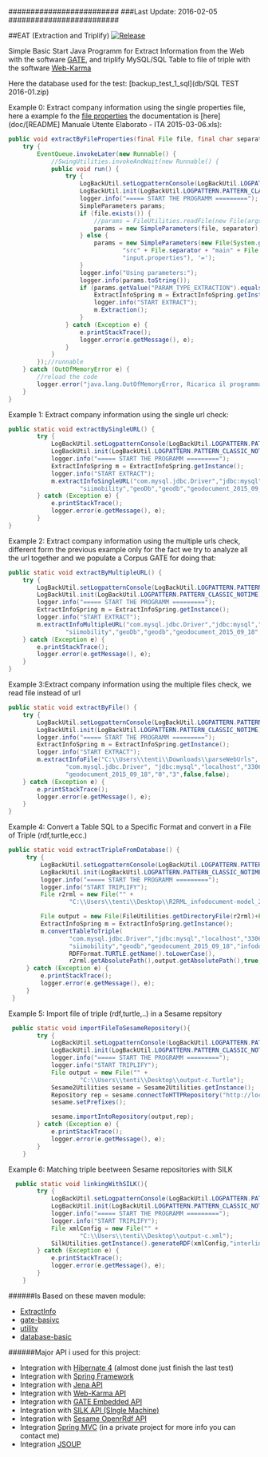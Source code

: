 #########################
###Last Update: 2016-02-05
#########################

##EAT (Extraction and Triplify)
[![Release](https://img.shields.io/github/release/p4535992/EAT.svg?label=maven)](https://jitpack.io/p4535992/EAT)

Simple Basic Start Java Programm for Extract Information from the Web with the software [GATE](https://gate.ac.uk/), 
and triplify MySQL/SQL Table to file of triple with the software [Web-Karma](http://www.isi.edu/integration/karma/)

Here the database used for the test: [backup_test_1_sql](db/SQL TEST 2016-01.zip)

Example 0: Extract company information using the single properties file, 
here a example fo the [file properties](https://github.com/p4535992/EAT/blob/master/src/main/resources/input.properties) the documentation is [here](doc/[README] Manuale Utente Elaborato -  ITA 2015-03-06.xls):
```java
public void extractByFileProperties(final File file, final char separator) {
    try {
        EventQueue.invokeLater(new Runnable() {
            //SwingUtilities.invokeAndWait(new Runnable() {
            public void run() {
                try {
                    LogBackUtil.setLogpatternConsole(LogBackUtil.LOGPATTERN.PATTERN_COLORED1_METHOD_NOTIME);
                    LogBackUtil.init(LogBackUtil.LOGPATTERN.PATTERN_CLASSIC_NOTIME);
                    logger.info("===== START THE PROGRAMM =========");
                    SimpleParameters params;
                    if (file.exists()) {
                        //params = FileUtilities.readFile(new File(args[0]), '=');
                        params = new SimpleParameters(file, separator);
                    } else {
                        params = new SimpleParameters(new File(System.getProperty("user.dir") + File.separator +
                                "src" + File.separator + "main" + File.separator + "resources" + File.separator +
                                "input.properties"), '=');
                    }
                    logger.info("Using parameters:");
                    logger.info(params.toString());
                    if (params.getValue("PARAM_TYPE_EXTRACTION").equals("SPRING")) {
                        ExtractInfoSpring m = ExtractInfoSpring.getInstance(params);
                        logger.info("START EXTRACT");
                        m.Extraction();
                    }
                } catch (Exception e) {
                    e.printStackTrace();
                    logger.error(e.getMessage(), e);
                }
            }
        });//runnable
    } catch (OutOfMemoryError e) {
        //reload the code
        logger.error("java.lang.OutOfMemoryError, Ricarica il programma modificando LIMIT e OFFSET.\n GATE execute in timeout");
    }
}
```
Example 1: Extract company information using the single url check:
```java
public static void extractBySingleURL() {
        try {
            LogBackUtil.setLogpatternConsole(LogBackUtil.LOGPATTERN.PATTERN_COLORED1_METHOD_NOTIME);
            LogBackUtil.init(LogBackUtil.LOGPATTERN.PATTERN_CLASSIC_NOTIME);
            logger.info("===== START THE PROGRAMM =========");
            ExtractInfoSpring m = ExtractInfoSpring.getInstance();
            logger.info("START EXTRACT");
            m.extractInfoSingleURL("com.mysql.jdbc.Driver","jdbc:mysql","localhost","3306","siimobility",
                    "siimobility","geoDb","geodb","geodocument_2015_09_18","websitehtml","url","10000","0",false,false);
        } catch (Exception e) {
            e.printStackTrace();
            logger.error(e.getMessage(), e);
        }
}    
```
Example 2: Extract company information using the multiple urls check, different form the previous example only for the 
fact we try to analyze all the url together and we populate a Corpus GATE for doing that:
```java
public static void extractByMultipleURL() {
    try {
        LogBackUtil.setLogpatternConsole(LogBackUtil.LOGPATTERN.PATTERN_COLORED1_METHOD_NOTIME);
        LogBackUtil.init(LogBackUtil.LOGPATTERN.PATTERN_CLASSIC_NOTIME);
        logger.info("===== START THE PROGRAMM =========");
        ExtractInfoSpring m = ExtractInfoSpring.getInstance();
        logger.info("START EXTRACT");
        m.extractInfoMultipleURL("com.mysql.jdbc.Driver","jdbc:mysql","localhost","3306","siimobility",
                "siimobility","geoDb","geodb","geodocument_2015_09_18","websitehtml","url","10000","0",false,false);
    } catch (Exception e) {
        e.printStackTrace();
        logger.error(e.getMessage(), e);
    }
} 
```
Example 3:Extract company information using the multiple files check, we read file instead of url
```java
public static void extractByFile() {
    try {
        LogBackUtil.setLogpatternConsole(LogBackUtil.LOGPATTERN.PATTERN_COLORED1_METHOD_NOTIME);
        LogBackUtil.init(LogBackUtil.LOGPATTERN.PATTERN_CLASSIC_NOTIME);
        logger.info("===== START THE PROGRAMM =========");
        ExtractInfoSpring m = ExtractInfoSpring.getInstance();
        logger.info("START EXTRACT");
        m.extractInfoFile("C:\\Users\\tenti\\Downloads\\parseWebUrls",
                "com.mysql.jdbc.Driver", "jdbc:mysql","localhost","3306","siimobility","siimobility","geoDb",
                "geodocument_2015_09_18","0","3",false,false);
    } catch (Exception e) {
        e.printStackTrace();
        logger.error(e.getMessage(), e);
    }
}
```
Example 4: Convert a Table SQL to a Specific Format and convert in a File of Triple (rdf,turtle,ecc.)
```java
public static void extractTripleFromDatabase() {
     try {
         LogBackUtil.setLogpatternConsole(LogBackUtil.LOGPATTERN.PATTERN_COLORED1_METHOD_NOTIME);
         LogBackUtil.init(LogBackUtil.LOGPATTERN.PATTERN_CLASSIC_NOTIME);
         logger.info("===== START THE PROGRAMM =========");
         logger.info("START TRIPLIFY");
         File r2rml = new File("" +
                 "C:\\Users\\tenti\\Desktop\\R2RML_infodocument-model_2015-07-08.ttl");

         File output = new File(FileUtilities.getDirectoryFile(r2rml)+File.separator+"output.n3");
         ExtractInfoSpring m = ExtractInfoSpring.getInstance();
         m.convertTableToTriple(
                 "com.mysql.jdbc.Driver","jdbc:mysql","localhost","3306","siimobility",
                 "siimobility","geodb","geodocument_2015_09_18","infodocument_2015_09_18",
                 RDFFormat.TURTLE.getName().toLowerCase(),
                 r2rml.getAbsolutePath(),output.getAbsolutePath(),true,true);
     } catch (Exception e) {
         e.printStackTrace();
         logger.error(e.getMessage(), e);
     }
 }
```
Example 5: Import file of triple (rdf,turtle,..) in a Sesame repsitory
```java
 public static void importFileToSesameRepository(){
        try {
            LogBackUtil.setLogpatternConsole(LogBackUtil.LOGPATTERN.PATTERN_COLORED1_METHOD_NOTIME);
            LogBackUtil.init(LogBackUtil.LOGPATTERN.PATTERN_CLASSIC_NOTIME);
            logger.info("===== START THE PROGRAMM =========");
            logger.info("START TRIPLIFY");
            File output = new File("" +
                    "C:\\Users\\tenti\\Desktop\\output-c.Turtle");
            Sesame2Utilities sesame = Sesame2Utilities.getInstance();
            Repository rep = sesame.connectToHTTPRepository("http://localhost:8080/openrdf-sesame/repositories/repKm4c1");
            sesame.setPrefixes();

            sesame.importIntoRepository(output,rep);
        } catch (Exception e) {
            e.printStackTrace();
            logger.error(e.getMessage(), e);
        }
    }
```
Example 6: Matching triple beetween Sesame repositories with SILK
```java
  public static void linkingWithSILK(){
        try {
            LogBackUtil.setLogpatternConsole(LogBackUtil.LOGPATTERN.PATTERN_COLORED1_METHOD_NOTIME);
            LogBackUtil.init(LogBackUtil.LOGPATTERN.PATTERN_CLASSIC_NOTIME);
            logger.info("===== START THE PROGRAMM =========");
            logger.info("START TRIPLIFY");
            File xmlConfig = new File("" +
                    "C:\\Users\\tenti\\Desktop\\output-c.xml");
            SilkUtilities.getInstance().generateRDF(xmlConfig,"interlink_id",2,false);
        } catch (Exception e) {
            e.printStackTrace();
            logger.error(e.getMessage(), e);
        }
    }
```

######Is Based on these maven module:

+ [ExtractInfo](https://github.com/p4535992/ExtractInfo)
+ [gate-basivc](https://github.com/p4535992/gate-basic)
+ [utility](https://github.com/p4535992/utility)
+ [database-basic](https://github.com/p4535992/database-basic)

######Major API i used for this project:
+ Integration with [Hibernate 4](http://hibernate.org/) (almost done just finish the last test)
+ Integration with [Spring Framework](https://projects.spring.io/spring-framework/)
+ Integration with [Jena API](https://jena.apache.org/)
+ Integration with [Web-Karma API](http://usc-isi-i2.github.io/karma/)
+ Integration with [GATE Embedded API](https://gate.ac.uk/)
+ Integration with [SILK API (SIngle Machine)](https://www.assembla.com/spaces/silk/wiki/Silk_Single_Machine)
+ Integration with [Sesame OpenrRdf API](http://rdf4j.org/) 
+ Integration [Spring MVC](http://docs.spring.io/spring/docs/current/spring-framework-reference/html/mvc.html) (in a private project for more info you can contact me)
+ Integration [JSOUP](http://jsoup.org/)





